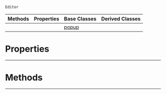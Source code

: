  `Editor`

|Methods|Properties|Base Classes|Derived Classes|
|---|---|---|---|
| | |[popup](https://github.com/PlasmaEngine/PlasmaDocs/blob/master/code_reference/class_reference/popup.markdown)| |


 #  Properties


---  
 #  Methods


---  
 

 